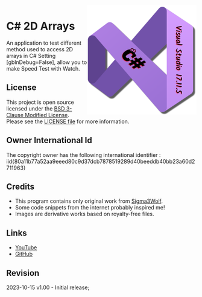 <img src="/images/cSharp.png" align="right" height="290"/>

# C# 2D Arrays
 An application to test different method used to access 2D arrays in C#
 Setting [gblnDebug=False], allow you to make Speed Test with Watch.

## License

This project is open source licensed under the [BSD 3-Clause Modified License](https://opensource.org/license/bsd-3-clause/).
Please see the [LICENSE file](/LICENSE.txt) for more information.

## Owner International Id

The copyright owner has the following international identifier :
iid{80a11b77a52aa9eeed80c9d37dcb7878519289d40beeddb40bb23a60d2711963}

## Credits

- This program contains only original work from [Sigma3Wolf](https://github.com/Sigma3Wolf).
- Some code snippets from the internet probably inspired me!
- Images are derivative works based on royalty-free files.

## Links

- [YouTube](https://youtu.be/kEW39mRvHxo/)
- [GitHub](https://github.com/Sigma3Wolf/2DArrays/)

## Revision

2023-10-15 v1.00 - Initial release;
